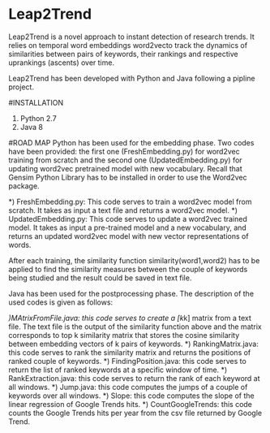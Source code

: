 # Leap2Trend
Leap2Trend is a novel approach to instant detection of research trends. 
It relies on temporal word embeddings word2vecto track the dynamics
of similarities between pairs of keywords, their rankings and respective uprankings (ascents) over time.

Leap2Trend has been developed with Python and Java following a pipline project.

#INSTALLATION
1) Python 2.7
2) Java 8


#ROAD MAP
Python has been used for the embedding phase. Two codes have been provided: the first one (FreshEmbedding.py) for word2vec training from scratch and the second one (UpdatedEmbedding.py) for updating word2vec pretrained model with new vocabulary. Recall that Gensim Python Library has to be installed in order to use the Word2vec package. 

*) FreshEmbedding.py: This code serves to train a word2vec model from scratch. It takes as input a text file and returns a word2vec model.
*) UpdatedEmbedding.py: This code serves to update a word2vec trained model. It takes as input a pre-trained model and a new vocabulary, and returns an updated word2vec model with new vector representations of words.

After each training, the similarity function similarity(word1,word2) has to be applied to find the similarity measures between the couple of keywords being studied and the result could be saved in text file. 

Java has been used for the postprocessing phase. The description of the used codes is given as follows: 

*)MAtrixFromFile.java: this code serves to create a [k*k] matrix from a text file. The text file is the output of the similarity function above and the matrix corresponds to top k similarity matrix that stores the cosine similarity between embedding vectors of k pairs of keywords. 
*) RankingMatrix.java: this code serves to rank the similarity matrix and returns the positions of ranked couple of keywords.
*) FindingPosition.java: this code serves to return the list of ranked keywords at a specific window of time.
*) RankExtraction.java: this code serves to return the rank of each keyword at all windows.
*) Jump.java: this code computes the jumps of a couple of keywords over all windows. 
*) Slope: this code computes the slope of the linear regression of Google Trends hits.
*) CountGoogleTrends: this code counts the Google Trends hits per year from the csv file returned by Google Trend.
